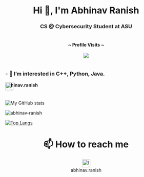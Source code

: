 
<h1 align="center">Hi 👋, I'm Abhinav Ranish</h1>
<h3 align="center">CS @ Cybersecurity Student at ASU</h3>
<h1></h1>

<p align="center">
  <b>~ Profile Visits ~</b><br><br>
  <img src="https://profile-counter.glitch.me/abhinav-ranish/count.svg" />
</p>

<h1></h1>

###  - 👀 I’m interested in C++, Python, Java.
<div style="position:relative;text-align:left;">
  <img src="https://github.com/gauravghongde/social-icons/blob/master/SVG/Color/Instagram.svg?raw=true" alt="Instagram" width="25" height="25" style="position:absolute;top:0;left:0;">
  <strong>abhinav.ranish</strong>
</div>


<h1></h1>


![My GitHub stats](https://github-readme-stats.vercel.app/api?username=Abhinav-ranish&count_private=true&bg_color=30,e96443,904e95&title_color=fff&text_color=fff)

<p><img align="center" src="https://github-readme-streak-stats.herokuapp.com/?user=abhinav-ranish&theme=dark" alt="abhinav-ranish" /></p>

[![Top Langs](https://github-readme-stats.vercel.app/api/top-langs/?username=Abhinav-ranish&layout=compact&theme=radical&size_weight=0.1&count_weight=0.9&exclude_repo=Internship-Website)](https://github.com/Abhinav-ranish)

<h1></h1>
<h1 align="center">📫 How to reach me </h1>
<p align="center">
  <img src="https://github.com/gauravghongde/social-icons/blob/master/SVG/Color/Instagram.svg?raw=true" alt="Instagram" width="25" height="25">
  <br>abhinav.ranish
</p>


<!---
Abhinav-ranish/Abhinav-ranish is a ✨ special ✨ repository because its `README.md` (this file) appears on your GitHub profile.
You can click the Preview link to take a look at your changes.
--->
